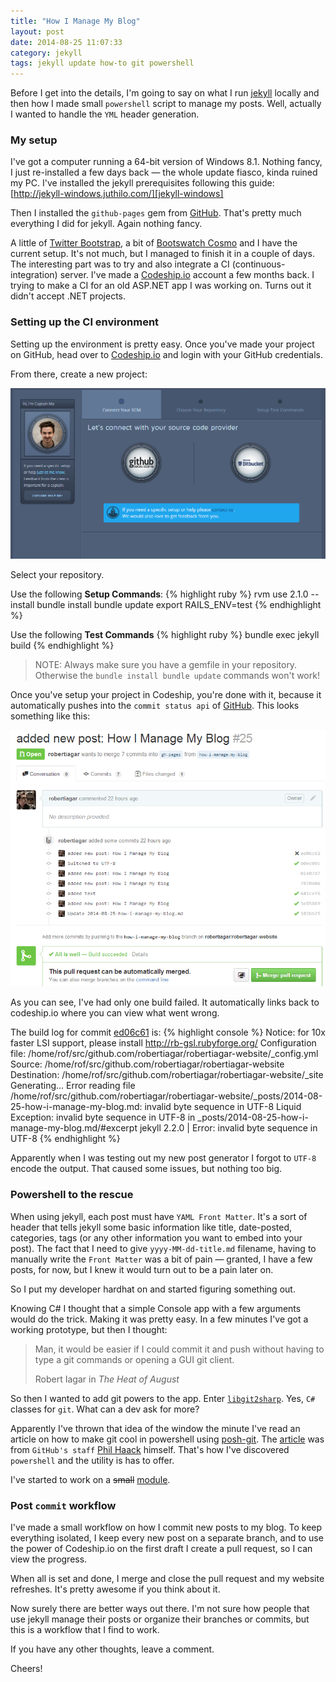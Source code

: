 ```yaml
---
title: "How I Manage My Blog"
layout: post
date: 2014-08-25 11:07:33
category: jekyll
tags: jekyll update how-to git powershell
---
```

 
Before I get into the details, I'm going to say on what I run [jekyll][jekyllrb] locally and then how I made small `powershell` script to manage my posts. Well, actually I wanted to handle the `YML` header generation.

### My setup

I've got a computer running a 64-bit version of Windows 8.1. Nothing fancy, I just re-installed a few days back &mdash; the whole update fiasco, kinda ruined my PC. I've installed the jekyll prerequisites following this guide: [http://jekyll-windows.juthilo.com/][jekyll-windows]

Then I installed the `github-pages` gem from [GitHub][git-hub]. That's pretty much everything I did for jekyll. Again nothing fancy.

A little of [Twitter Bootstrap][bootstrap], a bit of [Bootswatch Cosmo][cosmo] and I have the current setup. It's not much, but I managed to finish it in a couple of days. The interesting part was to try and also integrate a CI (continuous-integration) server. I've made a [Codeship.io][codeship] account a few months back. I trying to make a CI for an old ASP.NET app I was working on. Turns out it didn't accept .NET projects.

### Setting up the CI environment
Setting up the environment is pretty easy. Once you've made your project on GitHub, head over to [Codeship.io][codeship] and login with your GitHub credentials.

From there, create a new project:

![A new project from codeship.io](/assets/images/posts/image01.PNG)

Select your repository.

Use the following __Setup Commands__:
{% highlight ruby %}
rvm use 2.1.0 --install
bundle install
bundle update
export RAILS_ENV=test
{% endhighlight %}

Use the following __Test Commands__
{% highlight ruby %}
bundle exec jekyll build
{% endhighlight %}

> NOTE: Always make sure you have a gemfile in your repository. Otherwise the  `bundle install bundle update` commands won't work!

Once you've setup your project in Codeship, you're done with it, because it automatically pushes into the `commit status api` of [GitHub][statusapi]. This looks something like this:

![A list of builds from commits into a merge request](/assets/images/posts/image02.PNG)

As you can see, I've had only one build failed. It automatically links back to codeship.io where you can view what went wrong.

The build log for commit [ed06c61](https://github.com/robertiagar/robertiagar-website/commit/ed06c61f798b2e6b4d514dd835d03b8a62833fb5) is:
{% highlight console %}
Notice: for 10x faster LSI support, please install http://rb-gsl.rubyforge.org/
Configuration file: /home/rof/src/github.com/robertiagar/robertiagar-website/_config.yml
Source: /home/rof/src/github.com/robertiagar/robertiagar-website
Destination: /home/rof/src/github.com/robertiagar/robertiagar-website/_site
Generating... 
Error reading file /home/rof/src/github.com/robertiagar/robertiagar-website/_posts/2014-08-25-how-i-manage-my-blog.md: invalid byte sequence in UTF-8 
  Liquid Exception: invalid byte sequence in UTF-8 in _posts/2014-08-25-how-i-manage-my-blog.md/#excerpt
jekyll 2.2.0 | Error:  invalid byte sequence in UTF-8
{% endhighlight %}

Apparently when I was testing out my new post generator I forgot to `UTF-8` encode the output. That caused some issues, but nothing too big.

### Powershell to the rescue

When using jekyll, each post must have `YAML Front Matter`. It's a sort of header that tells jekyll some basic information like title, date-posted, categories, tags (or any other information you want to embed into your post). The fact that I need to give `yyyy-MM-dd-title.md` filename, having to manually write the `Front Matter` was a bit of pain &mdash; granted, I have a few posts, for now, but I knew it would turn out to be a pain later on.

So I put my developer hardhat on and started figuring something out. 

Knowing C# I thought that a simple Console app with a few arguments would do the trick. Making it was pretty easy. In a few minutes I've got a working prototype, but then I thought:

> Man, it would be easier if I could commit it and push without having to type a git commands or opening a GUI git client.
> <footer>Robert Iagar in <cite title="The Heat of August">The Heat of August</cite></footer>

So then I wanted to add git powers to the app. Enter [`libgit2sharp`][libgit2]. Yes, `C#` classes for `git`. What can a dev ask for more?

Apparently I've thrown that idea of the window the minute I've read an article on how to make git cool in powershell using [posh-git][poshgit]. The [article](http://haacked.com/archive/2011/12/13/better-git-with-powershell.aspx/) was from `GitHub's staff` [Phil Haack][haacked] himself. That's how I've discovered `powershell` and the utility is has to offer.

I've started to work on a ~~small~~ [module][jekyll-new-post].

### Post `commit` workflow

I've made a small workflow on how I commit new posts to my blog. To keep everything isolated, I keep every new post on a separate branch, and to use the power of Codeship.io on the first draft I create a pull request, so I can view the progress.

When all is set and done, I merge and close the pull request and my website refreshes. It's pretty awesome if you think about it.

Now surely there are better ways out there. I'm not sure how people that use jekyll manage their posts or organize their branches or commits, but this is a workflow that I find to work.

If you have any other thoughts, leave a comment.

Cheers!

[git-hub]:         https://help.github.com/articles/using-jekyll-with-pages
[jekyll-windows]:  http://jekyll-windows.juthilo.com/
[jekyllrb]:        http://jekyllrb.com
[bootstrap]:       http://getbootstrap.com
[cosmo]:           http://bootswatch.com/cosmo/
[codeship]:        http://codeship.io
[statusapi]:       https://github.com/blog/1227-commit-status-api
[libgit2]:         https://github.com/libgit2/libgit2sharp
[poshgit]:         https://github.com/dahlbyk/posh-git
[haacked]:         http://haacked.com
[jekyll-new-post]: https://github.com/robertiagar/jekyll-new-post 
